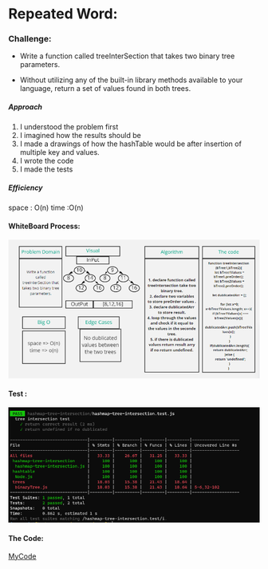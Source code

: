 # Repeated Word:

### Challenge:
  * Write a function called treeInterSection that takes two binary tree parameters.

  * Without utilizing any of the built-in library methods available to your language, return a set of values found in both trees.
  
##### Approach

1. I understood the problem first
2. I imagined how the results should be
3. I made a drawings of how the hashTable would be after     insertion of multiple key and values.
4. I wrote the code
5. I made the tests

##### Efficiency
 space : O(n)
 time :O(n)

#### WhiteBoard Process:
![whiteboard](whiteboard32.PNG)

#### Test :
![testImage](test32.PNG)

#### The Code:
[MyCode](https://github.com/Sukina12/401-data-structures-and-algorithms/blob/main/javascript/hashmap-tree-intersection/hashmap-tree-intersection.js)

